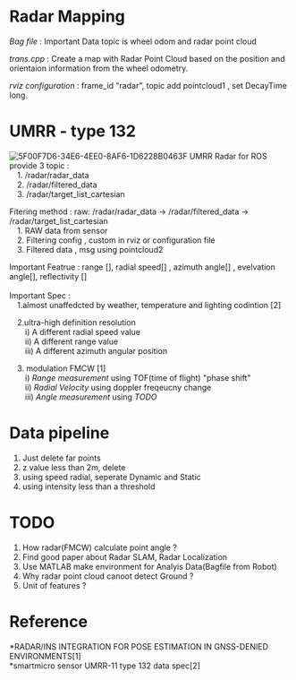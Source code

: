 # Radar Mapping 

*Bag file* : Important Data topic is wheel odom and radar point cloud

*trans.cpp* : Create a map with Radar Point Cloud based on the position and orientaion information from the wheel odometry.

*rviz configuration* : frame_id "radar", topic add pointcloud1 , set DecayTime long.

# UMRR - type 132
![5F00F7D6-34E6-4EE0-8AF6-1D6228B0463F](https://user-images.githubusercontent.com/100289642/205299661-cc4d443d-4c2e-4f5a-ba80-ca9f14364b18.jpeg)
UMRR Radar for ROS provide 3 topic : <br/> 1. /radar/radar_data
                           <br/> 2. /radar/filtered_data
                           <br/> 3. /radar/target_list_cartesian

Fitering method : raw: /radar/radar_data -> /radar/filtered_data -> /radar/target_list_cartesian <br/> 
 1. RAW data from sensor <br/> 
 2. Filtering config , custom in rviz or configuration file <br/> 
 3. Filtered data , msg using pointcloud2 <br/> 

Important Featrue : range [], radial speed[] , azimuth angle[] , evelvation angle[], reflectivity [] <br/> 
<br/> 
Important Spec : <br/> 
 1.almost unaffedcted by weather, temperature and lighting codintion [2]
 
 2.ultra-high definition resolution <br/>
  i) A different radial speed value <br/>
  ii) A different range value <br/> 
  iii) A different azimuth angular position
   
 3. modulation FMCW [1] <br/> 
  i) *Range measurement* using TOF(time of flight) "phase shift" <br/> 
  ii) *Radial Velocity* using doppler freqeucny change <br/> 
  iii) *Angle measurement* using *TODO* <br/> 
                 
# Data pipeline
1. Just delete far points
2. z value less than 2m, delete
3. using speed radial, seperate Dynamic and Static
4. using intensity less than a threshold                 


# TODO
1. How radar(FMCW) calculate point angle ?
2. Find good paper about Radar SLAM, Radar Localization
3. Use MATLAB make environment for Analyis Data(Bagfile from Robot)
4. Why radar point cloud canoot detect Ground ?
5. Unit of features ? 
                 
# Reference <br/>                 
*RADAR/INS INTEGRATION FOR POSE ESTIMATION IN GNSS-DENIED ENVIRONMENTS[1] <br/> 
*smartmicro sensor UMRR-11 type 132 data spec[2] <br/> 
